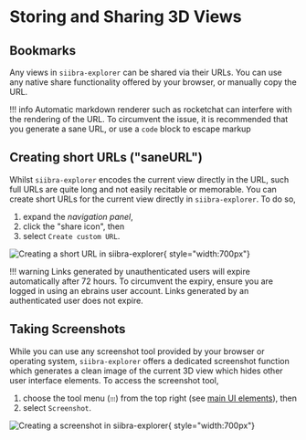 # Storing and Sharing 3D Views

## Bookmarks

Any views in `siibra-explorer` can be shared via their URLs. You can use any native share functionality offered by your browser, or manually copy the URL.

!!! info
    Automatic markdown renderer such as rocketchat can interfere with the rendering of the URL. To circumvent the issue, it is recommended that you generate a sane URL, or use a `code` block to escape markup

## Creating short URLs ("saneURL")

Whilst `siibra-explorer` encodes the current view directly in the URL, such full URLs are quite long and not easily recitable or memorable. You can create short URLs for the current view directly in `siibra-explorer`. To do so,

1. expand the *navigation panel*, 
2. click the "share icon", then 
3. select `Create custom URL`.

![Creating a short URL in siibra-explorer](https://data-proxy.ebrains.eu/api/v1/buckets/reference-atlas-data/static/siibra-explorer-saneurls.png){ style="width:700px"}

!!! warning
    Links generated by unauthenticated users will expire automatically after 72 hours. To circumvent the expiry, ensure you are logged in using an ebrains user account. Links generated by an authenticated user does not expire.

## Taking Screenshots

While you can use any screenshot tool provided by your browser or operating system, `siibra-explorer` offers a dedicated screenshot function which generates a clean image of the current 3D view which hides other user interface elements. To access the screenshot tool, 

1. choose the tool menu (`᎒᎒᎒`) from the top right (see [main UI elements](../ui/main_elements.md#tools-and-plugins)), then 
2. select `Screenshot`.

![Creating a screenshot in siibra-explorer](https://data-proxy.ebrains.eu/api/v1/buckets/reference-atlas-data/static/siibra-explorer-screenshots.png){ style="width:700px"}
